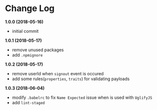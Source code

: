 # Change Log

__1.0.0 (2018-05-16)__
- initial commit

__1.0.1 (2018-05-17)__
- remove unused packages
- add `.npmignore`

__1.0.2 (2018-05-17)__
- remove userId when `signout` event is occured
- add some rules(`properties`, `traits`) for validating payloads

__1.0.3 (2018-06-04)__
- modify `.babelrc` to fix `Name Expected` issue when is used with `UglifyJS`
- add `lint-staged`
